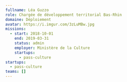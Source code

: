 ```yaml
---
fullname: Léa Guzzo
role: Chargée de développement territorial Bas-Rhin
domaine: Déploiement
avatar: https://i.imgur.com/3zLuMBw.jpg
missions:
  - start: 2018-10-01
    end: 2019-03-31
    status: admin
    employer: Ministère de la Culture
    startups:
      - pass-culture
startups:
  - pass-culture
teams: []
---
```


